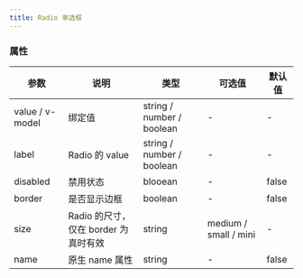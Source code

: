 ```yaml
---
title: Radio 单选框
---
```


<script>
  export default {
    data() {
      return {
        model: "1",
        value: "1",
        group: "1",
        border: "1",
        button: "上海",
        modules: [
          {
            key: "basic",
            title: "基础用法",
            source: `<ml-radio v-model="model" label="1">选项一</ml-radio>
            <ml-radio v-model="model" label="2">选项二</ml-radio>`
          },
          {
            key: "disabled",
            title: "禁用状态",
            desc: "单选框不可用的状态。",
            tips: "你可以使用 <code>disabled</code> 属性来定义按钮是否可用，它接受一个 <code>Boolean</code> 值。",
            source: ` <ml-radio v-model="value" label="1" disabled>选项一</ml-radio>
            <ml-radio v-model="value" label="2">选项二</ml-radio>
            <ml-radio v-model="value" label="3" disabled>选项三</ml-radio>`
          },
          {
            key: "group",
            title: "单选框组",
            desc: "适用于在多个互斥的选项中选择的场景",
            source: `<ml-radio-group v-model="group">
              <ml-radio label="1">选项一</ml-radio>
              <ml-radio label="2">选项二</ml-radio>
              <ml-radio label="3">选项三</ml-radio>
            </ml-radio-group>`
          },
          {
            key: "button",
            title: "单选框组",
            desc: "按钮样式的单选组合。",
            source: ` <ml-radio-group v-model="model">
              <ml-radio-button label="上海"></ml-radio-button>
              <ml-radio-button label="北京"></ml-radio-button>
              <ml-radio-button label="广州"></ml-radio-button>
              <ml-radio-button label="深圳"></ml-radio-button>
            </ml-radio-group>`
          },
          {
            key: "border",
            title: "带边框",
            tips: "设置 <code>border</code> 属性可以渲染为带有边框的单选框。",
            source: `<ml-radio v-model="border" label="1" border>备选项1</ml-radio>
            <ml-radio v-model="border" label="2" border>备选项2</ml-radio>
            <ml-radio v-model="border" label="3" border>备选项3</ml-radio>`
          }
        ]
      };
    },
    methods: {
      handleClick() {
        this.loading = true;
      }
    }
  };
</script>

<block title="Radio 单选框" desc="在一组备选项中进行单选" :modules="modules">
  <template slot="basic">
    <ml-radio v-model="model" label="1">选项一</ml-radio>
    <ml-radio v-model="model" label="2">选项二</ml-radio>
  </template>
  <template slot="disabled">
    <ml-radio v-model="value" label="1" disabled>选项一</ml-radio>
    <ml-radio v-model="value" label="2">选项二</ml-radio>
    <ml-radio v-model="value" label="3" disabled>选项三</ml-radio>
  </template>
  <template slot="group">
    <ml-radio-group v-model="group">
      <ml-radio label="1">选项一</ml-radio>
      <ml-radio label="2">选项二</ml-radio>
      <ml-radio label="3">选项三</ml-radio>
    </ml-radio-group>
  </template>
  <template slot="button">
    <ml-radio-group v-model="button">
      <ml-radio-button label="上海"></ml-radio-button>
      <ml-radio-button label="北京"></ml-radio-button>
      <ml-radio-button label="广州"></ml-radio-button>
      <ml-radio-button label="深圳"></ml-radio-button>
    </ml-radio-group>
  </template>
  <template slot="border">
    <ml-radio v-model="border" label="1" border>备选项1</ml-radio>
    <ml-radio v-model="border" label="2" border>备选项2</ml-radio>
    <ml-radio v-model="border" label="3" border>备选项3</ml-radio>
  </template>
</block>

### 属性

| 参数            | 说明                                 | 类型                      | 可选值                | 默认值 |
| --------------- | ------------------------------------ | ------------------------- | --------------------- | ------ |
| value / v-model | 绑定值                               | string / number / boolean | -                     | -      |
| label           | Radio 的 value                       | string / number / boolean | -                     | -      |
| disabled        | 禁用状态                             | blooean                   | -                     | false  |
| border          | 是否显示边框                         | boolean                   | -                     | false  |
| size            | Radio 的尺寸，仅在 border 为真时有效 | string                    | medium / small / mini | -      |
| name            | 原生 name 属性                       | string                    | -                     | false  |

